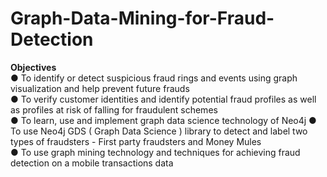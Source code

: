 # Graph-Data-Mining-for-Fraud-Detection
__Objectives__  <br>
● To identify or detect suspicious fraud rings and events using graph visualization and help prevent future frauds <br>
● To verify customer identities and identify potential fraud profiles as well as profiles at risk of falling for fraudulent schemes <br>
● To learn, use and implement graph data science technology of Neo4j
● To use Neo4j GDS ( Graph Data Science ) library to detect and label two types of fraudsters - First party fraudsters and Money Mules <br>
● To use graph mining technology and techniques for achieving fraud detection on a mobile transactions data <br>

